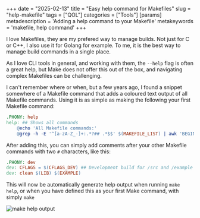 +++
date = "2025-02-13"
title = "Easy help command for Makefiles"
slug = "help-makefile"
tags = ["QOL"]
categories = ["Tools"]
[params]
  metadescription = 'Adding a help command to your Makefile'
  metakeywords = 'makefile, help command'
+++

I love Makefiles, they are my prefered way to manage builds. Not just for C or C++, I also use it for Golang for example. To me, it is the best way to manage build commands in a single place.

As I love CLI tools in general, and working with them, the `--help` flag is often a great help, but Make does not offer this out of the box, and navigating complex Makefiles can be challenging.

I can't remember where or when, but a few years ago, I found a snippet somewhere of a Makefile command that adds a coloured text output of all Makefile commands. Using it is as simple as making the following your first Makefile command:

```Makefile
.PHONY: help
help: ## Shows all commands
	@echo 'All Makefile commands:'
	@grep -h -E '^[a-zA-Z_-]+:.*?## .*$$' $(MAKEFILE_LIST) | awk 'BEGIN {FS = ":.*?## "}; {printf "\033[36m%-30s\033[0m %s\n", $$1, $$2}'
```

After adding this, you can simply add comments after your other Makefile commands with two `#` characters, like this:

```Makefile
.PHONY: dev
dev: CFLAGS = $(CFLAGS_DEV) ## Development build for /src and /example
dev: clean $(LIB) $(EXAMPLE)
```

This will now be automatically generate help output when running `make help`, or when you have defined this as your first Make command, with simply `make`

![make help output](/img/0005-1.jpg)
